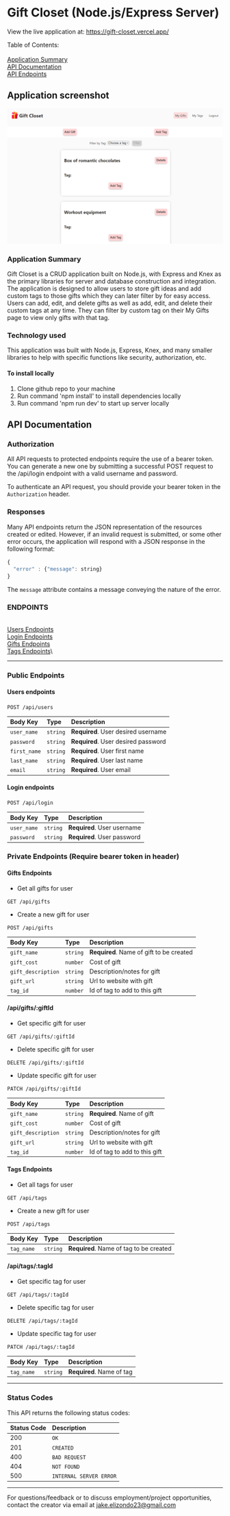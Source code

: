 # Gift Closet (Node.js/Express Server)

View the live application at: https://gift-closet.vercel.app/

Table of Contents:\
\
[Application Summary](#application-summary)\
[API Documentation](#api-documentation)\
[API Endpoints](#endpoints)

## Application screenshot

![gift closet screenshot](https://github.com/jakeelizondo/gift-closet-api/blob/master/src/images/gift-closet-screenshot.PNG)

### Application Summary

Gift Closet is a CRUD application built on Node.js, with Express and Knex as the primary libraries for server and database construction and integration. The application is designed to allow users to store gift ideas and add custom tags to those gifts which they can later filter by for easy access. Users can add, edit, and delete gifts as well as add, edit, and delete their custom tags at any time. They can filter by custom tag on their My Gifts page to view only gifts with that tag.

### Technology used

This application was built with Node.js, Express, Knex, and many smaller libraries to help with specific functions like security, authorization, etc.

#### To install locally

1. Clone github repo to your machine
2. Run command 'npm install' to install dependencies locally
3. Run command 'npm run dev' to start up server locally

## API Documentation

### Authorization

All API requests to protected endpoints require the use of a bearer token. You can generate a new one by submitting a successful POST request to the /api/login endpoint with a valid username and password.

To authenticate an API request, you should provide your bearer token in the `Authorization` header.

### Responses

Many API endpoints return the JSON representation of the resources created or edited. However, if an invalid request is submitted, or some other error occurs, the application will respond with a JSON response in the following format:

```javascript
{
  "error" : {"message": string}
}
```

The `message` attribute contains a message conveying the nature of the error.

### ENDPOINTS

\
[Users Endpoints](#users-endpoints)\
[Login Endpoints](#login-endpoints)\
[Gifts Endpoints](#gifts-endpoints)\
[Tags Endpoints](#tags-endpoints)\

---

### Public Endpoints

#### Users endpoints

```http
POST /api/users
```

| Body Key     | Type     | Description                         |
| :----------- | :------- | :---------------------------------- |
| `user_name`  | `string` | **Required**. User desired username |
| `password`   | `string` | **Required**. User desired password |
| `first_name` | `string` | **Required**. User first name       |
| `last_name`  | `string` | **Required**. User last name        |
| `email`      | `string` | **Required**. User email            |

#### Login endpoints

```http
POST /api/login
```

| Body Key    | Type     | Description                 |
| :---------- | :------- | :-------------------------- |
| `user_name` | `string` | **Required**. User username |
| `password`  | `string` | **Required**. User password |

### Private Endpoints (Require bearer token in header)

#### Gifts Endpoints

- Get all gifts for user

```http
GET /api/gifts
```

- Create a new gift for user

```http
POST /api/gifts
```

| Body Key           | Type     | Description                              |
| :----------------- | :------- | :--------------------------------------- |
| `gift_name`        | `string` | **Required**. Name of gift to be created |
| `gift_cost`        | `number` | Cost of gift                             |
| `gift_description` | `string` | Description/notes for gift               |
| `gift_url`         | `string` | Url to website with gift                 |
| `tag_id`           | `number` | Id of tag to add to this gift            |

#### /api/gifts/:giftId

- Get specific gift for user

```http
GET /api/gifts/:giftId
```

- Delete specific gift for user

```http
DELETE /api/gifts/:giftId
```

- Update specific gift for user

```http
PATCH /api/gifts/:giftId
```

| Body Key           | Type     | Description                   |
| :----------------- | :------- | :---------------------------- |
| `gift_name`        | `string` | **Required**. Name of gift    |
| `gift_cost`        | `number` | Cost of gift                  |
| `gift_description` | `string` | Description/notes for gift    |
| `gift_url`         | `string` | Url to website with gift      |
| `tag_id`           | `number` | Id of tag to add to this gift |

#### Tags Endpoints

- Get all tags for user

```http
GET /api/tags
```

- Create a new gift for user

```http
POST /api/tags
```

| Body Key   | Type     | Description                             |
| :--------- | :------- | :-------------------------------------- |
| `tag_name` | `string` | **Required**. Name of tag to be created |

#### /api/tags/:tagId

- Get specific tag for user

```http
GET /api/tags/:tagId
```

- Delete specific tag for user

```http
DELETE /api/tags/:tagId
```

- Update specific tag for user

```http
PATCH /api/tags/:tagId
```

| Body Key   | Type     | Description               |
| :--------- | :------- | :------------------------ |
| `tag_name` | `string` | **Required**. Name of tag |

---

### Status Codes

This API returns the following status codes:

| Status Code | Description             |
| :---------- | :---------------------- |
| 200         | `OK`                    |
| 201         | `CREATED`               |
| 400         | `BAD REQUEST`           |
| 404         | `NOT FOUND`             |
| 500         | `INTERNAL SERVER ERROR` |

---

For questions/feedback or to discuss employment/project opportunities, contact the creator via email at jake.elizondo23@gmail.com
